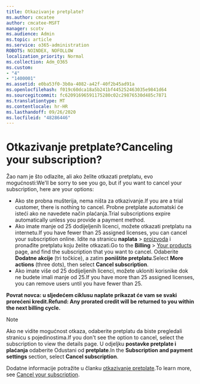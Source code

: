```yaml
---
title: Otkazivanje pretplate?
ms.author: cmcatee
author: cmcatee-MSFT
manager: scotv
ms.audience: Admin
ms.topic: article
ms.service: o365-administration
ROBOTS: NOINDEX, NOFOLLOW
localization_priority: Normal
ms.collection: Adm_O365
ms.custom:
- "4"
- "1400001"
ms.assetid: e0ba53f0-3b0a-4082-a42f-40f2b45ad91a
ms.openlocfilehash: f019c60dca18a5b241bf445252463035e9841d64
ms.sourcegitcommit: fc62091696591175280c02c29876530d485c7871
ms.translationtype: MT
ms.contentlocale: hr-HR
ms.lasthandoff: 09/26/2020
ms.locfileid: "48286446"
---
```

# <a name="canceling-your-subscription"></a><span data-ttu-id="24808-102">Otkazivanje pretplate?</span><span class="sxs-lookup"><span data-stu-id="24808-102">Canceling your subscription?</span></span>

<span data-ttu-id="24808-103">Žao nam je što odlazite, ali ako želite otkazati pretplatu, evo mogućnosti:</span><span class="sxs-lookup"><span data-stu-id="24808-103">We'll be sorry to see you go, but if you want to cancel your subscription, here are your options:</span></span>
  
- <span data-ttu-id="24808-104">Ako ste probna mušterija, nema ništa za otkazivanje.</span><span class="sxs-lookup"><span data-stu-id="24808-104">If you are a trial customer, there is nothing to cancel.</span></span> <span data-ttu-id="24808-105">Probne pretplate automatski će isteći ako ne navedete način plaćanja.</span><span class="sxs-lookup"><span data-stu-id="24808-105">Trial subscriptions expire automatically unless you provide a payment method.</span></span>
- <span data-ttu-id="24808-106">Ako imate manje od 25 dodijeljenih licenci, možete otkazati pretplatu na internetu.</span><span class="sxs-lookup"><span data-stu-id="24808-106">If you have fewer than 25 assigned licenses, you can cancel your subscription online.</span></span> <span data-ttu-id="24808-107">Idite na stranicu **naplata** \> [proizvoda](https://go.microsoft.com/fwlink/p/?linkid=842054) i pronađite pretplatu koju želite otkazati.</span><span class="sxs-lookup"><span data-stu-id="24808-107">Go to the **Billing** \> [Your products](https://go.microsoft.com/fwlink/p/?linkid=842054) page, and find the subscription that you want to cancel.</span></span> <span data-ttu-id="24808-108">Odaberite **Dodatne akcije** (tri točkice), a zatim **poništite pretplatu**.</span><span class="sxs-lookup"><span data-stu-id="24808-108">Select **More actions** (three dots), then select **Cancel subscription**.</span></span>
- <span data-ttu-id="24808-109">Ako imate više od 25 dodijeljenih licenci, možete ukloniti korisnike dok ne budete imali manje od 25.</span><span class="sxs-lookup"><span data-stu-id="24808-109">If you have more than 25 assigned licenses, you can remove users until you have fewer than 25.</span></span>
  
<span data-ttu-id="24808-110">**Povrat novca: u sljedećem ciklusu naplate prikazat će vam se svaki prorećeni kredit.**</span><span class="sxs-lookup"><span data-stu-id="24808-110">**Refund: Any prorated credit will be returned to you within the next billing cycle.**</span></span>

> [!NOTE]
> <span data-ttu-id="24808-111">Ako ne vidite mogućnost otkaza, odaberite pretplatu da biste pregledali stranicu s pojedinostima.</span><span class="sxs-lookup"><span data-stu-id="24808-111">If you don't see the option to cancel, select the subscription to view the details page.</span></span> <span data-ttu-id="24808-112">U odjeljku **postavke pretplate i plaćanja** odaberite Odustani od **pretplate**.</span><span class="sxs-lookup"><span data-stu-id="24808-112">In the **Subscription and payment settings** section, select **Cancel subscription**.</span></span>

<span data-ttu-id="24808-113">Dodatne informacije potražite u članku [otkazivanje pretplate](https://docs.microsoft.com/microsoft-365/commerce/subscriptions/cancel-your-subscription).</span><span class="sxs-lookup"><span data-stu-id="24808-113">To learn more, see [Cancel your subscription](https://docs.microsoft.com/microsoft-365/commerce/subscriptions/cancel-your-subscription).</span></span>